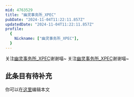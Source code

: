 ```yaml
---
mid: 4763529
title: "幽灵事务所_XPEC"
pubDate: "2024-11-04T11:22:11.857Z"
updatedDate: "2024-11-04T11:22:11.857Z"
profile:
  {
    Nickname: ["幽灵事务所_XPEC"],
  }
---
```


关注[幽灵事务所_XPEC](https://space.bilibili.com/4763529)谢谢喵~ 关注[幽灵事务所_XPEC](https://space.bilibili.com/4763529)谢谢喵~

## 此条目有待补充
你可以在[这里](https://github.com/Yuhanawa/VTuber.ICU-Content/edit/master/v/幽灵事务所_XPEC/index.md)编辑本文
